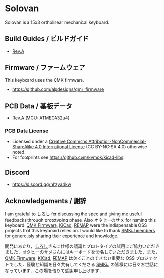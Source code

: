 # Solovan
Solovan is a 15x3 ortholinear mechanical keyboard.

## Build Guides / ビルドガイド

- [Rev.A](./buildguide/rev_a)

## Firmware / ファームウェア

This keyboard uses the QMK firmware.

- https://github.com/alpdesigns/qmk_firmware
## PCB Data / 基板データ

- [Rev.A](./pcb/rev_a) (MCU: ATMEGA32u4)

### PCB Data License
- Licensed under a [Creative Commons Attribution-NonCommercial-ShareAlike 4.0 International License](http://creativecommons.org/licenses/by-nc-sa/4.0/) (CC BY-NC-SA 4.0) otherwise noted. 
- For footprints see https://github.com/kymok/kicad-libs.

## Discord

- https://discord.gg/nhzya4kw

## Acknowledgements / 謝辞

I am grateful to [しろし](https://twitter.com/shirofox) for discussing the spec and giving me useful feedbacks through prototyping phase. Also [オタヒーのサメ](https://twitter.com/otahinosame) for naming this keyboard. [QMK Firmware](https://qmk.fm), [KiCad](https://www.kicad.org), [REMAP](https://remap-keys.app) were the indispensable OSS projects that this keyboard relies on. I would like to thank [SMKiJ members](https://self-made-keyboards-in-japan.github.io) for generously sharing their experience and knowledge.

開発にあたり，[しろし](https://twiter.com/shirofox)さんに仕様の議論とプロトタイプの試用にご協力いただきました．[オタヒーのサメ](https://twitter.com/otahinosame)さんにはキーボードを命名していただきました．また，[QMK Firmware](https://qmk.fm), [KiCad](https://www.kicad.org), [REMAP](https://remap-keys.app) は欠くことのできない重要な OSS プロジェクトでした．経験と知識を日々共有してくださる [SMKiJ](https://self-made-keyboards-in-japan.github.io) の皆様には日々お世話になっています．この場を借りて感謝申し上げます．
